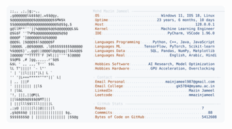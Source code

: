 <picture>
  <source srcset="https://raw.githubusercontent.com/mmazinjameel/mmazinjameel/main/dark_mode.svg?v=1747282437" media="(prefers-color-scheme: dark)">
  <img src="https://raw.githubusercontent.com/mmazinjameel/mmazinjameel/main/light_mode.svg?v=1747282437">
</picture>
